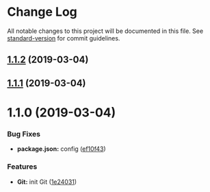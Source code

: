 # Change Log

All notable changes to this project will be documented in this file. See [standard-version](https://github.com/conventional-changelog/standard-version) for commit guidelines.

## [1.1.2](https://git.coding.net/onlyling/git-commitizen/compare/v1.1.1...v1.1.2) (2019-03-04)



## [1.1.1](https://git.coding.net/onlyling/git-commitizen/compare/v1.1.0...v1.1.1) (2019-03-04)



# 1.1.0 (2019-03-04)


### Bug Fixes

* **package.json:** config ([ef10f43](https://git.coding.net/onlyling/git-commitizen/commits/ef10f43))


### Features

* **Git:** init Git ([1e24031](https://git.coding.net/onlyling/git-commitizen/commits/1e24031))
